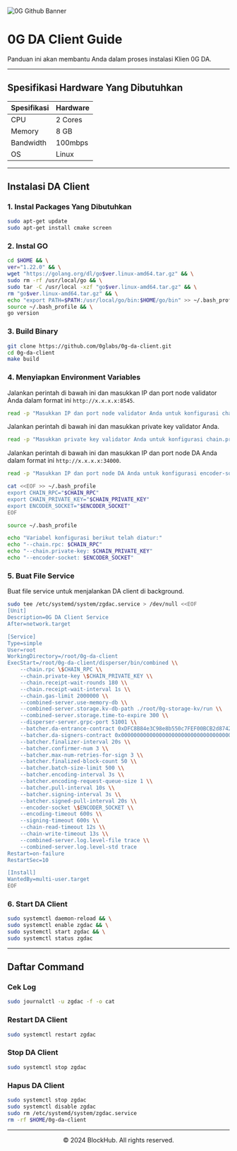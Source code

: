 ![0G Github Banner](https://github.com/BlockchainsHub/Testnet/assets/77204008/34a32724-b411-41e4-8696-e390dfa01cab)

# 0G DA Client Guide
Panduan ini akan membantu Anda dalam proses instalasi Klien 0G DA.

-----------------------------------------------------------------

## Spesifikasi Hardware Yang Dibutuhkan
| Spesifikasi | Hardware |
|-|-
| CPU | 2 Cores |
| Memory | 8 GB |
| Bandwidth | 100mbps |
| OS | Linux |

-----------------------------------------------------------------

## Instalasi DA Client
### 1. Instal Packages Yang Dibutuhkan
```bash
sudo apt-get update
sudo apt-get install cmake screen
```

### 2. Instal GO
```bash
cd $HOME && \
ver="1.22.0" && \
wget "https://golang.org/dl/go$ver.linux-amd64.tar.gz" && \
sudo rm -rf /usr/local/go && \
sudo tar -C /usr/local -xzf "go$ver.linux-amd64.tar.gz" && \
rm "go$ver.linux-amd64.tar.gz" && \
echo "export PATH=$PATH:/usr/local/go/bin:$HOME/go/bin" >> ~/.bash_profile && \
source ~/.bash_profile && \
go version
```

### 3. Build Binary
```bash
git clone https://github.com/0glabs/0g-da-client.git
cd 0g-da-client
make build
```

### 4. Menyiapkan Environment Variables
Jalankan perintah di bawah ini dan masukkan IP dan port node validator Anda dalam format ini `http://x.x.x.x:8545`. 
```bash
read -p "Masukkan IP dan port node validator Anda untuk konfigurasi chain.rpc: " CHAIN_RPC
```

Jalankan perintah di bawah ini dan masukkan private key validator Anda. 
```bash
read -p "Masukkan private key validator Anda untuk konfigurasi chain.private-key: " CHAIN_PRIVATE_KEY
```

Jalankan perintah di bawah ini dan masukkan IP dan port node DA Anda dalam format ini `http://x.x.x.x:34000`. 
```bash
read -p "Masukkan IP dan port node DA Anda untuk konfigurasi encoder-socket: " ENCODER_SOCKET
```

```bash
cat <<EOF >> ~/.bash_profile
export CHAIN_RPC="$CHAIN_RPC"
export CHAIN_PRIVATE_KEY="$CHAIN_PRIVATE_KEY"
export ENCODER_SOCKET="$ENCODER_SOCKET"
EOF

source ~/.bash_profile

echo "Variabel konfigurasi berikut telah diatur:"
echo "--chain.rpc: $CHAIN_RPC"
echo "--chain.private-key: $CHAIN_PRIVATE_KEY"
echo "--encoder-socket: $ENCODER_SOCKET"
```

### 5. Buat File Service
Buat file service untuk menjalankan DA client di background.
```bash
sudo tee /etc/systemd/system/zgdac.service > /dev/null <<EOF
[Unit]
Description=0G DA Client Service
After=network.target

[Service]
Type=simple
User=root
WorkingDirectory=/root/0g-da-client
ExecStart=/root/0g-da-client/disperser/bin/combined \\
    --chain.rpc \$CHAIN_RPC \\
    --chain.private-key \$CHAIN_PRIVATE_KEY \\
    --chain.receipt-wait-rounds 180 \\
    --chain.receipt-wait-interval 1s \\
    --chain.gas-limit 2000000 \\
    --combined-server.use-memory-db \\
    --combined-server.storage.kv-db-path ./root/0g-storage-kv/run \\
    --combined-server.storage.time-to-expire 300 \\
    --disperser-server.grpc-port 51001 \\
    --batcher.da-entrance-contract 0xDFC8B84e3C98e8b550c7FEF00BCB2d8742d80a69 \\
    --batcher.da-signers-contract 0x0000000000000000000000000000000000001000 \\
    --batcher.finalizer-interval 20s \\
    --batcher.confirmer-num 3 \\
    --batcher.max-num-retries-for-sign 3 \\
    --batcher.finalized-block-count 50 \\
    --batcher.batch-size-limit 500 \\
    --batcher.encoding-interval 3s \\
    --batcher.encoding-request-queue-size 1 \\
    --batcher.pull-interval 10s \\
    --batcher.signing-interval 3s \\
    --batcher.signed-pull-interval 20s \\
    --encoder-socket \$ENCODER_SOCKET \\
    --encoding-timeout 600s \\
    --signing-timeout 600s \\
    --chain-read-timeout 12s \\
    --chain-write-timeout 13s \\
    --combined-server.log.level-file trace \\
    --combined-server.log.level-std trace
Restart=on-failure
RestartSec=10

[Install]
WantedBy=multi-user.target
EOF
```

### 6. Start DA Client
```bash
sudo systemctl daemon-reload && \
sudo systemctl enable zgdac && \
sudo systemctl start zgdac && \
sudo systemctl status zgdac
```

-----------------------------------------------------------------

## Daftar Command
### Cek Log
```bash
sudo journalctl -u zgdac -f -o cat
```

### Restart DA Client
```bash
sudo systemctl restart zgdac
```

### Stop DA Client
```bash
sudo systemctl stop zgdac
```

### Hapus DA Client
```bash
sudo systemctl stop zgdac
sudo systemctl disable zgdac
sudo rm /etc/systemd/system/zgdac.service
rm -rf $HOME/0g-da-client
```

-----------------------------------------------------------------

<p align="center">
  &copy; 2024 BlockHub. All rights reserved.
</p>